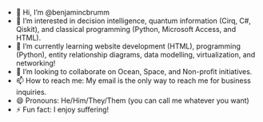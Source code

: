 - 👋 Hi, I’m @benjamincbrumm
- 👀 I’m interested in decision intelligence, quantum information (Cirq, C#, Qiskit), and classical programming (Python, Microsoft Access, and HTML).
- 🌱 I’m currently learning website development (HTML), programming (Python), entity relationship diagrams, data modelling, virtualization, and networking!
- 💞️ I’m looking to collaborate on Ocean, Space, and Non-profit initiatives.
- 📫 How to reach me: My email is the only way to reach me for business inquiries.
- 😄 Pronouns: He/Him/They/Them (you can call me whatever you want)
- ⚡ Fun fact: I enjoy suffering!

<!---
benjamincbrumm/benjamincbrumm is a ✨ special ✨ repository because its `README.md` (this file) appears on your GitHub profile.
You can click the Preview link to take a look at your changes.
--->
